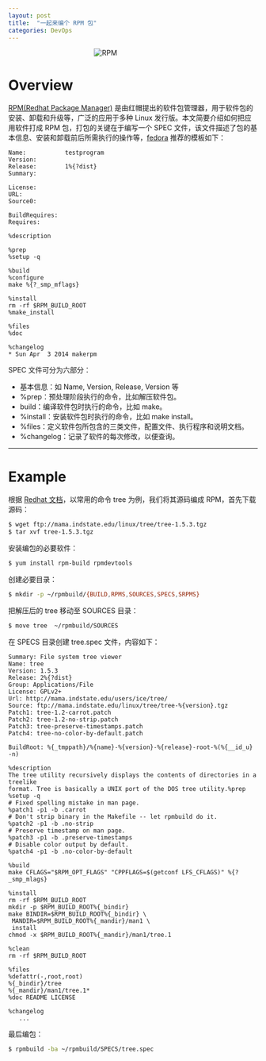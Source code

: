 ```yaml
---
layout: post
title:  "一起来编个 RPM 包"
categories: DevOps 
---
```


&nbsp;&nbsp;&nbsp;&nbsp;&nbsp;&nbsp;&nbsp;&nbsp;&nbsp;&nbsp;&nbsp;&nbsp;&nbsp;&nbsp;&nbsp;&nbsp;&nbsp;&nbsp;&nbsp;&nbsp;&nbsp;&nbsp;&nbsp;&nbsp;&nbsp;&nbsp;&nbsp;&nbsp;&nbsp;&nbsp;&nbsp;&nbsp;&nbsp;&nbsp;&nbsp;&nbsp;&nbsp;&nbsp;&nbsp;&nbsp;&nbsp;&nbsp;&nbsp;&nbsp;![RPM](http://7xp2eu.com1.z0.glb.clouddn.com/yum%20package_0.png?imageView2/1/w/200/q/100")


# Overview

[RPM(Redhat Package Manager)](https://en.wikipedia.org/wiki/RPM_Package_Manager) 是由红帽提出的软件包管理器，用于软件包的安装、卸载和升级等，广泛的应用于多种 Linux 发行版。本文简要介绍如何把应用软件打成 RPM 包，打包的关键在于编写一个 SPEC 文件，该文件描述了包的基本信息、安装和卸载前后所需执行的操作等，[fedora](https://fedoraproject.org/wiki/How_to_create_an_RPM_package) 推荐的模板如下：

~~~
Name:           testprogram
Version:        
Release:        1%{?dist}
Summary:        

License:        
URL:            
Source0:        

BuildRequires:  
Requires:       

%description

%prep
%setup -q

%build
%configure
make %{?_smp_mflags}

%install
rm -rf $RPM_BUILD_ROOT
%make_install

%files
%doc

%changelog
* Sun Apr  3 2014 makerpm
~~~

SPEC 文件可分为六部分：

- 基本信息：如 Name, Version, Release, Version 等
- %prep：预处理阶段执行的命令，比如解压软件包。
- build：编译软件包时执行的命令，比如 make。
- %install：安装软件包时执行的命令，比如 make install。
- %files：定义软件包所包含的三类文件，配置文件、执行程序和说明文档。
- %changelog：记录了软件的每次修改，以便查询。

----------------

# Example

根据 [Redhat 文档](https://access.redhat.com/sites/default/files/attachments/rpm_building_practice_10082013.pdf)，以常用的命令 tree 为例，我们将其源码编成 RPM，首先下载源码：

~~~ bash
$ wget ftp://mama.indstate.edu/linux/tree/tree-1.5.3.tgz
$ tar xvf tree-1.5.3.tgz
~~~

安装编包的必要软件：

~~~ bash
$ yum install rpm-build rpmdevtools
~~~

创建必要目录：

~~~ bash
$ mkdir -p ~/rpmbuild/{BUILD,RPMS,SOURCES,SPECS,SRPMS}
~~~

把解压后的 tree 移动至 SOURCES 目录：

~~~ bash
$ move tree  ~/rpmbuild/SOURCES
~~~

在 SPECS 目录创建 tree.spec 文件，内容如下：

~~~
Summary: File system tree viewer
Name: tree
Version: 1.5.3
Release: 2%{?dist}
Group: Applications/File
License: GPLv2+
Url: http://mama.indstate.edu/users/ice/tree/
Source: ftp://mama.indstate.edu/linux/tree/tree-%{version}.tgz
Patch1: tree-1.2-carrot.patch
Patch2: tree-1.2-no-strip.patch
Patch3: tree-preserve-timestamps.patch
Patch4: tree-no-color-by-default.patch

BuildRoot: %{_tmppath}/%{name}-%{version}-%{release}-root-%(%{__id_u} -n)

%description
The tree utility recursively displays the contents of directories in a treelike
format. Tree is basically a UNIX port of the DOS tree utility.%prep
%setup -q
# Fixed spelling mistake in man page.
%patch1 -p1 -b .carrot
# Don't strip binary in the Makefile -- let rpmbuild do it.
%patch2 -p1 -b .no-strip
# Preserve timestamp on man page.
%patch3 -p1 -b .preserve-timestamps
# Disable color output by default.
%patch4 -p1 -b .no-color-by-default

%build
make CFLAGS="$RPM_OPT_FLAGS" "CPPFLAGS=$(getconf LFS_CFLAGS)" %{?_smp_mlags}

%install
rm -rf $RPM_BUILD_ROOT
mkdir -p $RPM_BUILD_ROOT%{_bindir}
make BINDIR=$RPM_BUILD_ROOT%{_bindir} \
 MANDIR=$RPM_BUILD_ROOT%{_mandir}/man1 \
 install
chmod -x $RPM_BUILD_ROOT%{_mandir}/man1/tree.1

%clean
rm -rf $RPM_BUILD_ROOT

%files
%defattr(-,root,root)
%{_bindir}/tree
%{_mandir}/man1/tree.1*
%doc README LICENSE

%changelog
   ...
~~~

最后编包：

~~~ bash
$ rpmbuild -ba ~/rpmbuild/SPECS/tree.spec
~~~